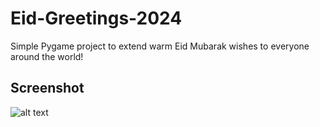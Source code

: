 # Eid-Greetings-2024
Simple Pygame project to extend warm Eid Mubarak wishes to everyone around the world!
## Screenshot
![alt text]([http://url/to/img.png](https://i.ibb.co/ctJm9rC/Screenshot-2024-04-11-at-4-22-52-AM.png))
